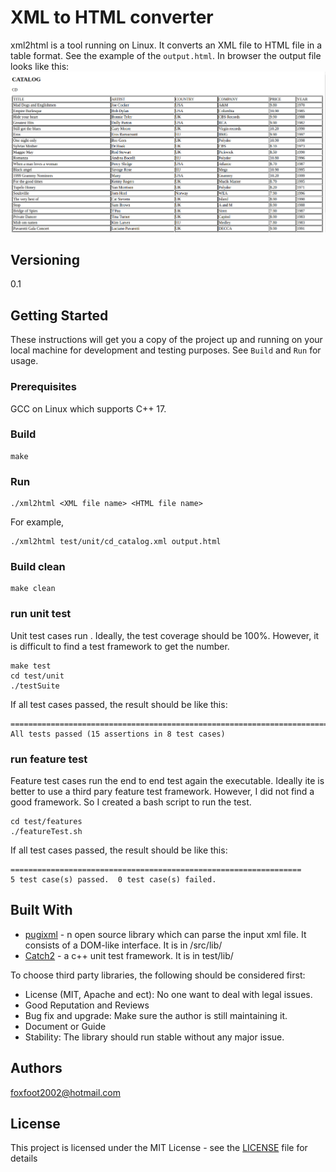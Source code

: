 # XML to HTML converter
xml2html is a tool running on Linux. It converts an XML file to HTML file in a table format. See the example of the `output.html`. In browser the output file looks like this:
![Image of CD Catalog HTML table](./Result.png)

## Versioning
0.1

## Getting Started
These instructions will get you a copy of the project up and running on your local machine for development and testing purposes. See `Build` and `Run` for usage.  

### Prerequisites

GCC on Linux which supports C++ 17.

### Build
```
make
```
### Run
```
./xml2html <XML file name> <HTML file name>
```
For example,
```
./xml2html test/unit/cd_catalog.xml output.html
```
### Build clean
```
make clean
```
### run unit test
Unit test cases run . Ideally, the test coverage should be 100%. However, it is difficult to find a test framework to get the number.
```
make test
cd test/unit
./testSuite
```
If all test cases passed, the result should be like this:
```
===============================================================================
All tests passed (15 assertions in 8 test cases)
```
### run feature test
Feature test cases run the end to end test again the executable. Ideally ite is better to use a third pary feature test framework. However, I did not find a good framework. So I created a bash script to run the test.
```
cd test/features
./featureTest.sh
```
If all test cases passed, the result should be like this:
```
=================================================================
5 test case(s) passed.  0 test case(s) failed.
```
## Built With
* [pugixml](https://pugixml.org/docs/quickstart.html) - n open source library which can parse the input xml file. It consists of a DOM-like interface. It is in /src/lib/
* [Catch2](https://github.com/catchorg/Catch2/blob/v2.x/docs/tutorial.md) - a c++ unit test framework. It is in test/lib/

To choose third party libraries, the following should be considered first:
* License (MIT, Apache and ect): No one want to deal with legal issues.
* Good Reputation and Reviews
* Bug fix and upgrade: Make sure the author is still maintaining it.
* Document or Guide
* Stability: The library should run stable without any major issue.

## Authors

foxfoot2002@hotmail.com

## License

This project is licensed under the MIT License - see the [LICENSE](LICENSE) file for details